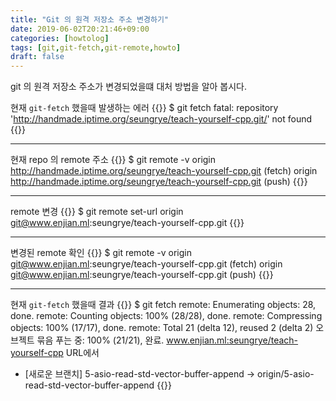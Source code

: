 ```yaml
---
title: "Git 의 원격 저장소 주소 변경하기"
date: 2019-06-02T20:21:46+09:00
categories: [howtolog]
tags: [git,git-fetch,git-remote,howto]
draft: false
---
```


git 의 원격 저장소 주소가 변경되었을떄 대처 방법을 알아 봅시다. 

<!--more-->

현재 `git-fetch` 했을때 발생하는 에러
{{<highlight shell>}}
$ git fetch
fatal: repository 'http://handmade.iptime.org/seungrye/teach-yourself-cpp.git/' not found
{{</highlight>}}

----

현재 repo 의 remote 주소
{{<highlight shell>}}
$ git remote -v
origin	http://handmade.iptime.org/seungrye/teach-yourself-cpp.git (fetch)
origin	http://handmade.iptime.org/seungrye/teach-yourself-cpp.git (push)
{{</highlight>}}

----

remote 변경
{{<highlight shell>}}
$ git remote set-url origin git@www.enjian.ml:seungrye/teach-yourself-cpp.git 
{{</highlight>}}

----

변경된 remote 확인
{{<highlight shell>}}
$ git remote -v
origin	git@www.enjian.ml:seungrye/teach-yourself-cpp.git (fetch)
origin	git@www.enjian.ml:seungrye/teach-yourself-cpp.git (push)
{{</highlight>}}

----

현재 `git-fetch` 했을때 결과
{{<highlight shell>}}
$ git fetch
remote: Enumerating objects: 28, done.
remote: Counting objects: 100% (28/28), done.
remote: Compressing objects: 100% (17/17), done.
remote: Total 21 (delta 12), reused 2 (delta 2)
오브젝트 묶음 푸는 중: 100% (21/21), 완료.
www.enjian.ml:seungrye/teach-yourself-cpp URL에서
 * [새로운 브랜치]   5-asio-read-std-vector-buffer-append -> origin/5-asio-read-std-vector-buffer-append
{{</highlight>}}

